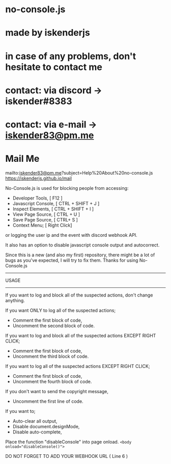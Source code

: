 # no-console.js
# made by iskenderjs
# in case of any problems, don't hesitate to contact me
# contact: via discord -> iskender#8383
# contact: via e-mail  -> iskender83@pm.me

# Mail Me
mailto:iskender83@pm.me?subject=Help%20About%20no-console.js
https://iskenderjs.github.io/mail

No-Console.js is used for blocking people from accessing:

- Developer Tools, [ F12 ]
- Javascript Console, [ CTRL + SHIFT + J ]
- Inspect Elements,  [ CTRL + SHIFT + I ]
- View Page Source, [ CTRL + U ]
- Save Page Source, [ CTRL+ S ]
- Context Menu; [ Right Click]

or logging the user ip and the event with discord webhook API.

It also has an option to disable javascript console output and autocorrect.

Since this is a new (and also my first) repository, there might be a lot of bugs as you've expected, I will try to fix them.
Thanks for using No-Console.js




--------------------------------------------------------------------------------------------------------------------------------------------

USAGE 

--------------------------------------------------------------------------------------------------------------------------------------------

If you want to log and block all of the suspected actions, don't change anything.

If you want ONLY to log all of the suspected actions;

- Comment the first block of code,
- Uncomment the second block of code.

If you want to log and block all of the suspected actions  EXCEPT RIGHT CLICK;
- Comment the first block of code,
- Uncomment the third block of code.

If you want to log all of the suspected actions  EXCEPT RIGHT CLICK;
- Comment the first block of code,
- Uncomment the fourth block of code.

If you don't want to send the copyright message,
- Uncomment the first line of code.

If you want to;
- Auto-clear all output,
- Disable document.designMode,
- Disable auto-complete,

Place the function "disableConsole" into page onload.
```<body onload="disableConsole()">```


DO NOT FORGET TO ADD YOUR WEBHOOK URL ( Line 6 )
